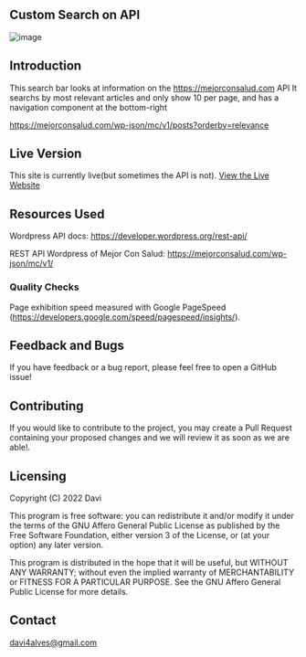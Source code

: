 ## Custom Search on API
![image](https://user-images.githubusercontent.com/107776531/192107151-9e895ab2-4157-4cec-97ce-297853acd32d.png)

## Introduction

This search bar looks at information on the https://mejorconsalud.com API
It searchs by most relevant articles and only show 10 per page, and has a navigation component at the bottom-right

https://mejorconsalud.com/wp-json/mc/v1/posts?orderby=relevance 

## Live Version

This site is currently live(but sometimes the API is not). [View the Live Website]

## Resources Used

Wordpress API docs: https://developer.wordpress.org/rest-api/ 

REST API Wordpress of Mejor Con Salud: https://mejorconsalud.com/wp-json/mc/v1/ 

### Quality Checks

Page exhibition speed measured with Google PageSpeed (https://developers.google.com/speed/pagespeed/insights/). 

## Feedback and Bugs

If you have feedback or a bug report, please feel free to open a GitHub issue!

## Contributing

If you would like to contribute to the project, you may create a Pull Request containing your proposed changes and we will review it as soon as we are able!.

## Licensing

Copyright (C) 2022 Davi

This program is free software: you can redistribute it and/or modify it under the terms of the GNU Affero General Public License as published by the Free Software Foundation, either version 3 of the License, or (at your option) any later version.

This program is distributed in the hope that it will be useful, but WITHOUT ANY WARRANTY; without even the implied warranty of MERCHANTABILITY or FITNESS FOR A PARTICULAR PURPOSE. See the GNU Affero General Public License for more details.

## Contact

davi4alves@gmail.com



[View the Live Website]:https://buscamejorsalud.vercel.app/
